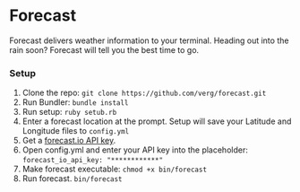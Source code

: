 Forecast
========

Forecast delivers weather information to your terminal. Heading out into the rain soon? Forecast will tell you the best time to go.

### Setup
1. Clone the repo:    `git clone https://github.com/verg/forecast.git`
2. Run Bundler:    `bundle install`
3. Run setup:   `ruby setub.rb`
4. Enter a forecast location at the prompt. Setup will save your Latitude and Longitude files to `config.yml`
3. Get a [forecast.io API key](https://developer.forecast.io/register).
4. Open config.yml and enter your API key into the placeholder:     `forecast_io_api_key: "************"`
5. Make forecast executable: `chmod +x bin/forecast`
6. Run forecast.  `bin/forecast`
